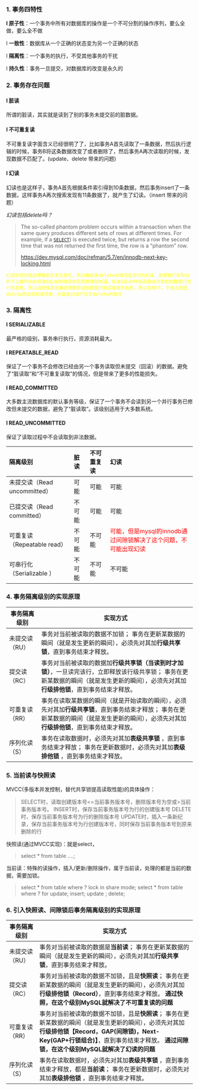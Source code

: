 ### 1. 事务四特性

   **l 原子性**：一个事务中所有对数据库的操作是一个不可分割的操作序列，要么全做，要么全不做

   l **一致性**：数据库从一个正确的状态变为另一个正确的状态

   l **隔离性**：一个事务的执行，不受其他事务的干扰

   l **持久性**：事务一旦提交，对数据库的改变是永久的

### 2. 事务存在问题

   #### l **脏读**

   所谓的脏读，其实就是读到了别的事务未提交前的脏数据。

   #### l **不可重复读**

   不可重复读字面含义已经很明了了，比如事务A首先读取了一条数据，然后执行逻辑的时候，事务B将这条数据改变了或者删除了，然后事务A再次读取的时候，发现数据不匹配了。(update、delete 带来的问题)

   #### l **幻读**

   幻读也是这样子，事务A首先根据条件索引得到10条数据，然后事务insert了一条数据，这样事务A再次搜索发现有11条数据了，就产生了幻读。（insert 带来的问题）

*幻读包括delete吗？*

> The so-called phantom problem occurs within a transaction when the same query produces different sets of rows at different times. For example, if a [`SELECT`](https://segmentfault.com/a/1190000025156465#)) is executed twice, but returns a row the second time that was not returned the first time, the row is a “phantom” row.
>
> https://dev.mysql.com/doc/refman/5.7/en/innodb-next-key-locking.html

<font color=yellow>`幻读针对的是结果集前后发生变化，所以看起来delete的情况应该归为幻读，但是我们实际分析下上面列出的标准SQL在RR级别的实现原理就知道，标准SQL的RR级别是会对查到的数据行加行共享锁，所以这时候其他事务想删除这些数据行其实是做不到的，所以在RR下，不会出现因delete而出现幻读现象，也就是幻读不包含delete的情况`</font>

### 3. 隔离性

#### l **SERIALIZABLE**

   最严格的级别，事务串行执行，资源消耗最大。

   #### l **REPEATABLE_READ**

   保证了一个事务不会修改已经由另一个事务读取但未提交（回滚）的数据。避免了“脏读取”和“不可重复读取”的情况，但是带来了更多的性能损失。

#### l **READ_COMMITTED**

   大多数主流数据库的默认事务等级，保证了一个事务不会读到另一个并行事务已修改但未提交的数据，避免了“脏读取”。该级别适用于大多数系统。

#### l **READ_UNCOMMITTED**

   保证了读取过程中不会读取到非法数据。

| 隔离级别                     | 脏读   | 不可重复读 | 幻读                                                         |
| :--------------------------- | :----- | :--------- | :----------------------------------------------------------- |
| 未提交读（Read uncommitted） | 可能   | 可能       | 可能                                                         |
| 已提交读（Read committed）   | 不可能 | 可能       | 可能                                                         |
| 可重复读（Repeatable read）  | 不可能 | 不可能     | <font color=red>可能，但是mysql的innodb通过间隙锁解决了这个问题，不可能出现幻读</font> |
| 可串行化（Serializable ）    | 不可能 | 不可能     | 不可能                                                       |

### 4. 事务隔离级别的实现原理

| 事务隔离级别   | 实现方式                                                     |
| -------------- | ------------------------------------------------------------ |
| 未提交读（RU） | 事务对当前被读取的数据不加锁；  事务在更新某数据的瞬间（就是发生更新的瞬间），必须先对其加**行级共享锁**，直到事务结束才释放。 |
| 提交读（RC）   | 事务对当前被读取的数据加**行级共享锁（当读到时才加锁）**，一旦读完该行，立即释放该行级共享锁；  事务在更新某数据的瞬间（就是发生更新的瞬间），必须先对其加**行级排他锁**，直到事务结束才释放。 |
| 可重复读（RR） | 事务在读取某数据的瞬间（就是开始读取的瞬间），必须先对其加**行级共享锁**，直到事务结束才释放；  事务在更新某数据的瞬间（就是发生更新的瞬间），必须先对其加**行级排他锁**，直到事务结束才释放。 |
| 序列化读（S）  | 事务在读取数据时，必须先对其加**表级共享锁** ，直到事务结束才释放；  事务在更新数据时，必须先对其加**表级排他锁** ，直到事务结束才释放。 |
### 5. 当前读与快照读

MVCC(多版本并发控制，替代共享锁提高读取性能)的具体操作：

> SELECT时，读取创建版本号<=当前事务版本号，删除版本号为空或>当前事务版本号。
> INSERT时，保存当前事务版本号为行的创建版本号
> DELETE时，保存当前事务版本号为行的删除版本号
> UPDATE时，插入一条新纪录，保存当前事务版本号为行创建版本号，同时保存当前事务版本号到原来删除的行

快照读(通过MVCC实现)：就是select，
>select * from table ....;

当前读：特殊的读操作，插入/更新/删除操作，属于当前读，处理的都是当前的数据，需要加锁。

> select * from table where ? lock in share mode;
> select * from table where ? for update;
> insert;
> update ;
> delete;

### 6. 引入快照读、间隙锁后事务隔离级别的实现原理

| 事务隔离级别   | 实现方式                                                     |
| -------------- | ------------------------------------------------------------ |
| 未提交读（RU） | 事务对当前被读取的数据是**当前读**；  事务在更新某数据的瞬间（就是发生更新的瞬间），必须先对其加**行级共享锁**，直到事务结束才释放。 |
| 提交读（RC）   | 事务对当前被读取的数据不加锁，且是**快照读**；  事务在更新某数据的瞬间（就是发生更新的瞬间），必须先对其加**行级排他锁（Record）**，直到事务结束才释放。  **通过快照，在这个级别MySQL就解决了不可重复读的问题** |
| 可重复读（RR） | 事务对当前被读取的数据不加锁，且是**快照读**；  事务在更新某数据的瞬间（就是发生更新的瞬间），必须先对其加**行级排他锁【Record，GAP(间隙锁)，Next-Key(GAP+行锁组合)】**，直到事务结束才释放。  **通过间隙锁，在这个级别MySQL就解决了幻读的问题** |
| 序列化读（S）  | 事务在读取数据时，必须先对其加**表级共享锁** ，直到事务结束才释放，都是**当前读**；  事务在更新数据时，必须先对其加**表级排他锁** ，直到事务结束才释放。 |


